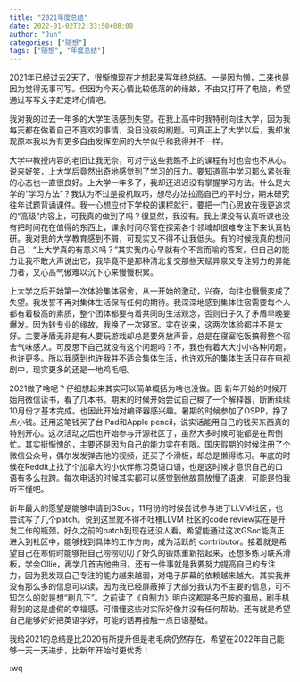 ```yaml
---
title: "2021年度总结"
date: 2022-01-02T22:33:50+08:00
author: "Jun"
categories: ["随想"]
tags: ["随想", "年度总结"]
---
```


2021年已经过去2天了，很惭愧现在才想起来写年终总结。一是因为懒，二来也是因为觉得无事可写。但因为今天心情比较低落的的缘故，不由又打开了电脑，希望通过写写文字赶走坏心情吧。

我对我的过去一年多的大学生活感到失望。在我上高中时我特别向往大学，因为我每天都在做着自己不喜欢的事情，没日没夜的刷题。可真正上了大学以后，我却发现原本我以为有更多自由发挥空间的大学似乎和我得并不一样。

大学中教授内容的老旧让我无奈，可对于这些我瞧不上的课程有时也会也不从心。说来好笑，上大学后竟然出奇地感觉到了学习的压力。要知道高中学习那么紧张我的心态也一直很良好。上大学一年多了，我却还迟迟没有掌握学习方法。什么是大学的“学习方法”？我认为不过是投机取巧，想尽办法拉高自己的平时分，期末研究往年试题背诵课件。我一心想应付下学校的课程就行，要把一门心思放在我更追求的“高级”内容上，可我真的做到了吗？很显然，我没有。我上课没有认真听课也没有把时间花在值得的东西上，课余时间尽管在探索各个领域却很难专注下来认真钻研。我对我的大学教育感到不屑，可现实又不得不让我低头。有的时候我真的想问自己：“上大学真的有意义吗？”其实我内心早就有个不言而喻的答案，但自己的能力让我不敢大声说出它，我毕竟不是那种清北复交那些天赋异禀又专注努力的异能力者，又心高气傲难以沉下心来慢慢积累。

上大学之后开始第一次体验集体宿舍，从一开始的激动，兴奋，向往也慢慢变成了失望。我发誓不再对集体生活保有任何的期待。我深深地感到集体住宿需要每个人都有着极高的素质，整个团体都要有着共同的生活观念，否则日子久了矛盾早晚要爆发。因为转专业的缘故，我换了一次寝室。实在说来，这两次体验都并不是太好。主要矛盾无非是有人要玩游戏却总是要外放声音，总是在寝室吃饭搞得整个宿舍气味感人。可反思下自己就没有这个问题吗？不，我也有着大大小小各种问题，也许更多。所以我感到也许我并不适合集体生活，也许欢乐的集体生活只存在电视剧中，现实更多的还是一地鸡毛吧。

2021做了啥呢？仔细想起来其实可以简单概括为啥也没做。囧 新年开始的时候开始用微信读书，看了几本书。期末的时候开始尝试自己糊了一个解释器，断断续续10月份才基本完成。也因此开始对编译器感兴趣。暑期的时候参加了OSPP，挣了点小钱。还用这笔钱买了台iPad和Apple pencil，说实话能用自己的钱买东西真的特别开心。这次活动之后也开始参与开源社区了，虽然大多时候可能都是在帮倒忙。其实挺惭愧的，主要还是因为自己的能力实在有限。国庆假期的时候注册了个微信公众号，偶尔发发弹吉他的视频，还买了个滑板，却总是懒得练习。年底的时候在Reddit上找了个加拿大的小伙伴练习英语口语，也是这时候才意识自己的口语有多么拉跨。每次电话的时候其实都可以感觉到他故意放慢了语速，可能是怕我听不懂吧。


新年最大的愿望是能够申请到GSoc，11月份的时候尝试参与进了LLVM社区，也尝试写了几个patch。说到这里就不得不吐槽LLVM 社区的code review实在是开发工作的瓶颈，好久之前的patch到现在还没人看。希望能通过这次GSoc能真正进入到社区中，能够找到具体的工作方向，成为活跃的 contributor。接着就是希望自己在寒假时能够把自己唠唠叨叨了好久的锻炼重新拾起来，还想多练习联系滑板，学会Ollie，再学几首吉他曲目。还有一件事就是我要努力提高自己的专注力，因为我发现自己专注的能力越来越弱，对电子屏幕的依赖越来越大。其实我并没有那么多的信息可以读，因为我已经屏蔽掉了大部分我认为不主要的信息，可不知怎么的就是想“刷几下”。之前读了《自制力》明白这都是多巴胺的骗局，刷手机得到的这是虚假的幸福感，可惜懂这些对实际好像并没有任何帮助。还有就是希望自己能够好好把英语学好，可能的话再接触一点日语基础。

我给2021的总结是比2020有所提升但是老毛病仍然存在。希望在2022年自己能够一天一天进步，比新年开始时更优秀！

:wq
